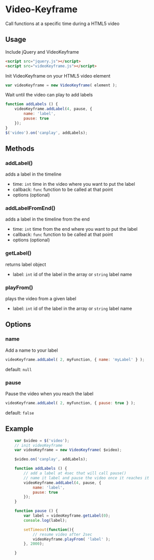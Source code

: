 # Video-Keyframe
Call functions at a specific time during a HTML5 video

## Usage
Include jQuery and VideoKeyframe
```html
<script src="jquery.js"></script>
<script src="videoKeyframe.js"></script>
```

Init VideoKeyframe on your HTML5 video element
```javascript
var videoKeyframe = new VideoKeyframe( element );
```

Wait until the video can play to add labels
```javascript
function addLabels () {
    videoKeyframe.addLabel(4, pause, {
        name: 'label',
        pause: true
    });
}
$('video').on('canplay', addLabels);
```

## Methods
### addLabel()
adds a label in the timeline
- time: `int` time in the video where you want to put the label
- callback: `func` function to be called at that point
- options (optional)

### addLabelFromEnd()
adds a label in the timeline from the end
- time: `int` time from the end where you want to put the label
- callback: `func` function to be called at that point
- options (optional)

### getLabel()
returns label object
- label: `int` id of the label in the array or `string` label name

### playFrom()
plays the video from a given label
- label: `int` id of the label in the array or `string` label name

## Options
### name
Add a name to your label
```javascript
videoKeyframe.addLabel( 2, myFunction, { name: 'myLabel' } );
```
default: `null`

### pause
Pause the video when you reach the label
```javascript
videoKeyframe.addLabel( 2, myFunction, { pause: true } );
```
default: `false`

## Example
```javascript
    var $video = $('video');
    // init videoKeyframe
    var videoKeyframe = new VideoKeyframe( $video);

    $video.on('canplay', addLabels);

    function addLabels () {
        // add a label at 4sec that will call pause()
        // name it label and pause the video once it reaches it
        videoKeyframe.addLabel(4, pause, {
            name: 'label',
            pause: true
        });
    }

    function pause () {
        var label = videoKeyframe.getLabel(0);
        console.log(label);

        setTimeout(function(){
            // resume video after 2sec
            videoKeyframe.playFrom( 'label' );
        }, 2000);

    }
```
